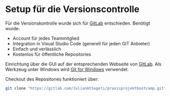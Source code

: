 # Setup für die Versionscontrolle

Für die Versionskontrolle wurde sich für [GitLab](https://about.gitlab.com/) entschieden. Benötigt wurde:

* Account für jedes Teammitglied
* Integration in Visual Studio Code (generell für jeden GIT Anbieter)
* Einfach und verlässlich
* Kostenlos für öffentliche Repositories

Einrichtung über die GUI auf der entsprechenden Webseite von [GitLab](https://gitlab.com/users/sign_in). Als Werkzeug unter Windows wird  [Git for Windows](https://git-scm.com/downloads) verwendet.

Checkout des Repositories funktioniert über:

```bash
git clone "https://gitlab.com/JulianAtSogeti/praxisprojektbootcamp.git"
```

